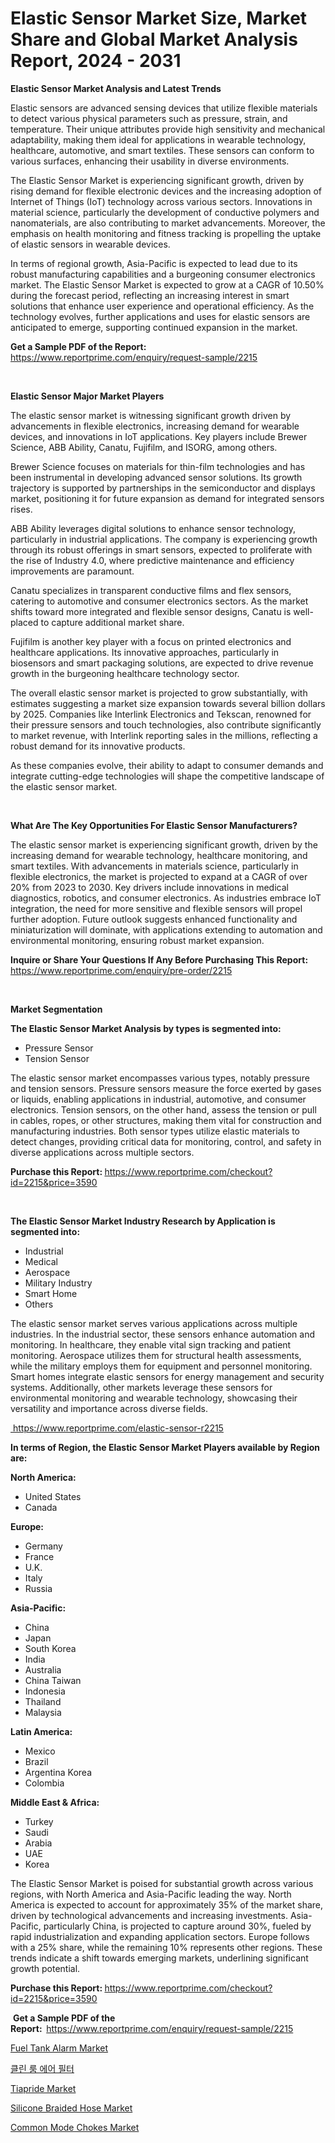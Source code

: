 <p><h1>Elastic Sensor Market Size, Market Share and Global Market Analysis Report, 2024 - 2031</h1></p><p><strong>Elastic Sensor Market Analysis and Latest Trends</strong></p>
<p><p>Elastic sensors are advanced sensing devices that utilize flexible materials to detect various physical parameters such as pressure, strain, and temperature. Their unique attributes provide high sensitivity and mechanical adaptability, making them ideal for applications in wearable technology, healthcare, automotive, and smart textiles. These sensors can conform to various surfaces, enhancing their usability in diverse environments.</p><p>The Elastic Sensor Market is experiencing significant growth, driven by rising demand for flexible electronic devices and the increasing adoption of Internet of Things (IoT) technology across various sectors. Innovations in material science, particularly the development of conductive polymers and nanomaterials, are also contributing to market advancements. Moreover, the emphasis on health monitoring and fitness tracking is propelling the uptake of elastic sensors in wearable devices.</p><p>In terms of regional growth, Asia-Pacific is expected to lead due to its robust manufacturing capabilities and a burgeoning consumer electronics market. The Elastic Sensor Market is expected to grow at a CAGR of 10.50% during the forecast period, reflecting an increasing interest in smart solutions that enhance user experience and operational efficiency. As the technology evolves, further applications and uses for elastic sensors are anticipated to emerge, supporting continued expansion in the market.</p></p>
<p><strong>Get a Sample PDF of the Report:&nbsp;</strong> <a href="https://www.reportprime.com/enquiry/request-sample/2215">https://www.reportprime.com/enquiry/request-sample/2215</a></p>
<p>&nbsp;</p>
<p><strong>Elastic Sensor Major Market Players</strong></p>
<p><p>The elastic sensor market is witnessing significant growth driven by advancements in flexible electronics, increasing demand for wearable devices, and innovations in IoT applications. Key players include Brewer Science, ABB Ability, Canatu, Fujifilm, and ISORG, among others. </p><p>Brewer Science focuses on materials for thin-film technologies and has been instrumental in developing advanced sensor solutions. Its growth trajectory is supported by partnerships in the semiconductor and displays market, positioning it for future expansion as demand for integrated sensors rises.</p><p>ABB Ability leverages digital solutions to enhance sensor technology, particularly in industrial applications. The company is experiencing growth through its robust offerings in smart sensors, expected to proliferate with the rise of Industry 4.0, where predictive maintenance and efficiency improvements are paramount.</p><p>Canatu specializes in transparent conductive films and flex sensors, catering to automotive and consumer electronics sectors. As the market shifts toward more integrated and flexible sensor designs, Canatu is well-placed to capture additional market share.</p><p>Fujifilm is another key player with a focus on printed electronics and healthcare applications. Its innovative approaches, particularly in biosensors and smart packaging solutions, are expected to drive revenue growth in the burgeoning healthcare technology sector.</p><p>The overall elastic sensor market is projected to grow substantially, with estimates suggesting a market size expansion towards several billion dollars by 2025. Companies like Interlink Electronics and Tekscan, renowned for their pressure sensors and touch technologies, also contribute significantly to market revenue, with Interlink reporting sales in the millions, reflecting a robust demand for its innovative products.</p><p>As these companies evolve, their ability to adapt to consumer demands and integrate cutting-edge technologies will shape the competitive landscape of the elastic sensor market.</p></p>
<p>&nbsp;</p>
<p><strong>What Are The Key Opportunities For Elastic Sensor Manufacturers?</strong></p>
<p><p>The elastic sensor market is experiencing significant growth, driven by the increasing demand for wearable technology, healthcare monitoring, and smart textiles. With advancements in materials science, particularly in flexible electronics, the market is projected to expand at a CAGR of over 20% from 2023 to 2030. Key drivers include innovations in medical diagnostics, robotics, and consumer electronics. As industries embrace IoT integration, the need for more sensitive and flexible sensors will propel further adoption. Future outlook suggests enhanced functionality and miniaturization will dominate, with applications extending to automation and environmental monitoring, ensuring robust market expansion.</p></p>
<p><strong>Inquire or Share Your Questions If Any Before Purchasing This Report:</strong> <a href="https://www.reportprime.com/enquiry/pre-order/2215">https://www.reportprime.com/enquiry/pre-order/2215</a></p>
<p>&nbsp;</p>
<p><strong>Market Segmentation</strong></p>
<p><strong>The Elastic Sensor Market Analysis by types is segmented into:</strong></p>
<p><ul><li>Pressure Sensor</li><li>Tension Sensor</li></ul></p>
<p><p>The elastic sensor market encompasses various types, notably pressure and tension sensors. Pressure sensors measure the force exerted by gases or liquids, enabling applications in industrial, automotive, and consumer electronics. Tension sensors, on the other hand, assess the tension or pull in cables, ropes, or other structures, making them vital for construction and manufacturing industries. Both sensor types utilize elastic materials to detect changes, providing critical data for monitoring, control, and safety in diverse applications across multiple sectors.</p></p>
<p><strong>Purchase this Report:&nbsp;</strong><a href="https://www.reportprime.com/checkout?id=2215&price=3590">https://www.reportprime.com/checkout?id=2215&price=3590</a></p>
<p>&nbsp;</p>
<p><strong>The Elastic Sensor Market Industry Research by Application is segmented into:</strong></p>
<p><ul><li>Industrial</li><li>Medical</li><li>Aerospace</li><li>Military Industry</li><li>Smart Home</li><li>Others</li></ul></p>
<p><p>The elastic sensor market serves various applications across multiple industries. In the industrial sector, these sensors enhance automation and monitoring. In healthcare, they enable vital sign tracking and patient monitoring. Aerospace utilizes them for structural health assessments, while the military employs them for equipment and personnel monitoring. Smart homes integrate elastic sensors for energy management and security systems. Additionally, other markets leverage these sensors for environmental monitoring and wearable technology, showcasing their versatility and importance across diverse fields.</p></p>
<p><a href="https://www.reportprime.com/elastic-sensor-r2215">&nbsp;https://www.reportprime.com/elastic-sensor-r2215</a></p>
<p><strong>In terms of Region, the Elastic Sensor Market Players available by Region are:</strong></p>
<p>
    <p> <strong> North America: </strong>
        <ul>
            <li>United States</li>
            <li>Canada</li>
        </ul>
        </p> 
    <p> <strong> Europe: </strong>
        <ul>
            <li>Germany</li>
            <li>France</li>
            <li>U.K.</li>
            <li>Italy</li>
            <li>Russia</li>
        </ul>
        </p> 
    <p> <strong> Asia-Pacific: </strong>
        <ul>
            <li>China</li>
            <li>Japan</li>
            <li>South Korea</li>
            <li>India</li>
            <li>Australia</li>
            <li>China Taiwan</li>
            <li>Indonesia</li>
            <li>Thailand</li>
            <li>Malaysia</li>
        </ul>
        </p> 
    <p> <strong> Latin America: </strong>
        <ul>
            <li>Mexico</li>
            <li>Brazil</li>
            <li>Argentina Korea</li>
            <li>Colombia</li>
        </ul>
        </p> 
    <p> <strong> Middle East & Africa: </strong>
        <ul>
            <li>Turkey</li>
            <li>Saudi</li>
            <li>Arabia</li>
            <li>UAE</li>
            <li>Korea</li>
        </ul>
    </p>
    </p>
<p><p>The Elastic Sensor Market is poised for substantial growth across various regions, with North America and Asia-Pacific leading the way. North America is expected to account for approximately 35% of the market share, driven by technological advancements and increasing investments. Asia-Pacific, particularly China, is projected to capture around 30%, fueled by rapid industrialization and expanding application sectors. Europe follows with a 25% share, while the remaining 10% represents other regions. These trends indicate a shift towards emerging markets, underlining significant growth potential.</p></p>
<p><strong>Purchase this Report: </strong><a href="https://www.reportprime.com/checkout?id=2215&price=3590">https://www.reportprime.com/checkout?id=2215&price=3590</a></p>
<p>&nbsp;<strong>Get a Sample PDF of the Report:&nbsp;&nbsp;</strong><a href="https://www.reportprime.com/enquiry/request-sample/2215">https://www.reportprime.com/enquiry/request-sample/2215</a></p>
<p><strong></strong></p>
<p><p><a href="https://www.linkedin.com/pulse/what-factors-influence-fuel-tank-alarm-market-coming-years-ziy1f?trackingId=GFQakL4RRNGUugOO86Cn5g%3D%3D">Fuel Tank Alarm Market</a></p><p><a href="https://medium.com/@luigispence46/%EC%84%B8%EA%B3%84-cleanroom-air-filter-market-%EC%9D%80-2024%EC%97%90%EC%84%9C-2031%EB%A1%9C-%EC%97%B0%ED%8F%89%EA%B7%A0-%EC%A6%9D%EA%B0%80%EC%9C%A8%EC%9D%84-%EB%B3%B4%EC%9D%BC-%EA%B2%83%EC%9C%BC%EB%A1%9C-%EC%98%88%EC%83%81%EB%90%A9%EB%8B%88%EB%8B%A4-3eaaee16aa9b">클린 룸 에어 필터</a></p><p><a href="https://issuu.com/reportprime-2/docs/tiapride-market-size-2030.pptx_d9f9b434fc334b">Tiapride Market</a></p><p><a href="https://issuu.com/reportprime-2/docs/silicone-braided-hose-market-size-2_1e7c1605abc2b9">Silicone Braided Hose Market</a></p><p><a href="https://medium.com/@gladismudget42e/the-market-study-covers-the-common-mode-chokes-market-across-various-segments-14b9acb9c9c0">Common Mode Chokes Market</a></p></p>